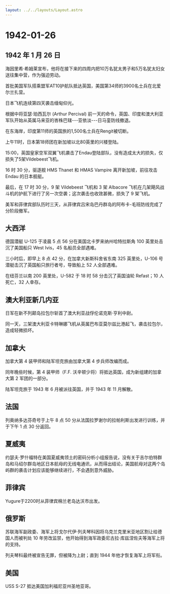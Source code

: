 ```yaml
---
layout: ../../layouts/Layout.astro
---
```


# 1942-01-26

## 1942 年 1 月 26 日

海因里希·希姆莱宣布，他将在接下来的四周内把10万名犹太男子和5万名犹太妇女送往集中营，作为强迫劳动。

首批美国军队搭乘盟军AT10护航队抵达英国，美国第34师的3900名士兵在北爱尔兰扎营。

日本飞机连续第四天袭击缅甸仰光。

根据中将亚瑟·珀西瓦尔 (Arthur Percival)
前一天的命令，英国、印度和澳大利亚军队开始从英属马来亚的峇株巴辖---亚依淡---日马銮防线撤退。

在东海岸，印度第11师的英国旅的1,500名士兵在Rengit被切断。

上午11时，日本第18师团在新加坡以北80英里的兴楼登陆。

15:00，英国皇家空军双翼飞机袭击了Endau登陆部队，没有造成太大的损失，仅损失了5架Vildebeest飞机。

16 时 30 分，驱逐舰 HMS Thanet 和 HMAS Vampire 离开新加坡，前往攻击
Endau 的日本舰艇。

最后，在 17 时 30 分，9 架 Vildebeest 飞机和 3 架 Albacore
飞机在几架飓风战斗机的护航下进行了另一次空袭；这次袭击也收效甚微，损失了
9 架飞机。

美军和菲律宾部队历时三天，从菲律宾吕宋岛巴丹群岛的阿布卡-毛班防线完成了分阶段撤军。

## 大西洋

德国潜艇 U-125 于凌晨 5 点 56 分在美国北卡罗来纳州哈特拉斯角 100
英里处击沉了美国船只 West Ivis，45 名船员全部遇难。

三小时后，即早上 8 点 42 分，在加拿大新斯科舍省东南 325 英里处，U-106
号潜艇击沉了英国船只旅行者号，导致船上 52 人全部遇难。

在纽芬兰以南 200 英里处，U-582 于 18 时 58 分击沉了英国油轮 Refast；10
人死亡，32 人幸存。

## 澳大利亚新几内亚

日军在新不列颠岛拉包尔斩首了澳大利亚战俘伦诺克斯·亨利中尉。

同一天，三架澳大利亚卡特琳娜飞机从英属巴布亚莫尔兹比港起飞，袭击拉包尔，造成轻微损坏。

## 加拿大

加拿大第 4 装甲师和陆军坦克旅由加拿大第 4 步兵师改编而成。

同年晚些时候，第 4 装甲师（F.F.
沃辛顿少将）将抵达英国，成为新组建的加拿大第 2 军团的一部分。

陆军坦克旅于 1943 年 6 月被派往英国，并于 1943 年 11 月解散。

## 法国

列奥纳多达芬奇号于上午 8 点 50
分从法国拉罗谢尔的拉帕利斯出发进行训练，并于下午 1 点 30 分返回。

## 夏威夷

约瑟夫·罗什福特在美国夏威夷领土的密码分析小组报告说，没有关于吉尔伯特群岛和马绍尔群岛地区日本航母的无线电通讯，从而得出结论，美国航母对这两个岛屿群的袭击计划应该能够继续进行，不会遇到意外威胁。

## 菲律宾

Yugure于2200时从菲律宾棉兰老岛达沃市出发。

## 俄罗斯

苏联海军副政委、海军上将戈尔代伊·列夫琴科因将乌克兰克里米亚地区割让给德国人而被判处
10 年劳改监禁，他开始得到海军政委尼古拉·库兹涅佐夫等海军上将的支持。

列夫琴科最终被宣告无罪，但被降为上尉；直到 1944 年他才恢复海军上将军衔。

## 美国

USS S-27 抵达美国加利福尼亚州圣地亚哥。